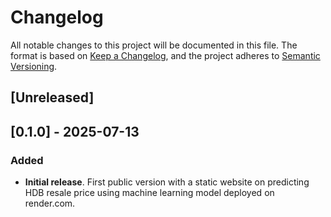 # Changelog
All notable changes to this project will be documented in this file.
The format is based on [Keep a Changelog](https://keepachangelog.com/en/1.1.0/),
and the project adheres to [Semantic Versioning](https://semver.org/spec/v2.0.0.html).

## [Unreleased]

## [0.1.0] - 2025-07-13
### Added
- **Initial release**. First public version with a static website on predicting HDB resale price using machine learning model deployed on render.com.